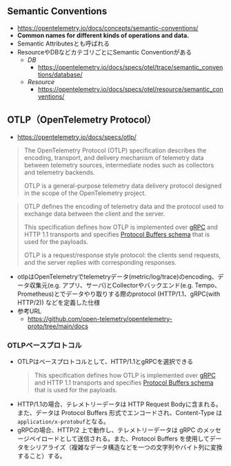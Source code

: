 ## Semantic Conventions
- https://opentelemetry.io/docs/concepts/semantic-conventions/
- **Common names for different kinds of operations and data.**
- Semantic Attributesとも呼ばれる
- ResourceやDBなどカテゴリごとにSemantic Conventionがある
  - *DB*
    - https://opentelemetry.io/docs/specs/otel/trace/semantic_conventions/database/
  - *Resource*
    - https://opentelemetry.io/docs/specs/otel/resource/semantic_conventions/

## OTLP（OpenTelemetry Protocol）
- https://opentelemetry.io/docs/specs/otlp/
> The OpenTelemetry Protocol (OTLP) specification describes the encoding, transport, and delivery mechanism of telemetry data between telemetry sources, intermediate nodes such as collectors and telemetry backends.
>
> OTLP is a general-purpose telemetry data delivery protocol designed in the scope of the OpenTelemetry project.

> OTLP defines the encoding of telemetry data and the protocol used to exchange data between the client and the server.
> 
> This specification defines how OTLP is implemented over [gRPC](https://grpc.io/) and HTTP 1.1 transports and specifies [Protocol Buffers schema](https://protobuf.dev/overview/) that is used for the payloads.
>
> OTLP is a request/response style protocol: the clients send requests, and the server replies with corresponding responses. 

- otlpはOpenTelemetryでtelemetryデータ(metric/log/trace)のencoding、データ収集元(e.g. アプリ、サーバ)とCollectorやバックエンド(e.g. Tempo、Prometheus)とでデータやり取りする際のprotocol (HTTP/1.1、gRPC(with HTTP/2)) などを定義した仕様
- 参考URL
  - https://github.com/open-telemetry/opentelemetry-proto/tree/main/docs

### OTLPベースプロトコル
- OTLPはベースプロトコルとして、HTTP/1.1とgRPCを選択できる  
  > This specification defines how OTLP is implemented over [gRPC](https://grpc.io/) and HTTP 1.1 transports and specifies [Protocol Buffers schema](https://protobuf.dev/overview/) that is used for the payloads.
- HTTP/1.1の場合、テレメトリーデータは HTTP Request Bodyに含まれる。また、データは Protocol Buffers 形式でエンコードされ、Content-Type は`application/x-protobuf`となる。
- gRPCの場合、HTTP/2 上で動作し、テレメトリーデータは gRPC のメッセージペイロードとして送信される。また、Protocol Buffers を使用してデータをシリアライズ（複雑なデータ構造などを一つの文字列やバイト列に変換すること）する。
